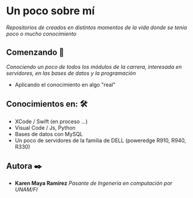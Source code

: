 # Un poco sobre mí

_Repositorios de creados en distintos momentos de la vida donde se tenía poco o mucho conocimiento_

## Comenzando 🚀

_Conociendo un poco de todos los módulos de la carrera, interesada en servidores, en las bases de datos y la programación_
* Aplicando el conocimiento en algo "real"

## Conocimientos en: 🛠️

* XCode / Swift (en proceso ...)
* Visual Code / Js, Python
* Bases de datos con MySQL
* Un poco de servidores de la familia de DELL (poweredge R910, R940, R330)

## Autora ✒️

* **Karen Maya Ramírez** 
_Pasante de Ingenería en computación por UNAM/FI_
